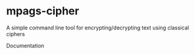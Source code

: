 # mpags-cipher
A simple command line tool for encrypting/decrypting text using classical ciphers



Documentation
